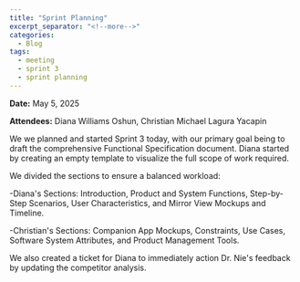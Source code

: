 ```yaml
---
title: "Sprint Planning"
excerpt_separator: "<!--more-->"
categories:
  - Blog
tags:
  - meeting
  - sprint 3
  - sprint planning
---
```


**Date:** May 5, 2025
<!--more-->
**Attendees:** Diana Williams Oshun, Christian Michael Lagura Yacapin
<!--more-->
We we planned and started Sprint 3 today, with our primary goal being to draft the comprehensive Functional Specification document. Diana started by creating an empty template to visualize the full scope of work required.
<!--more-->
We divided the sections to ensure a balanced workload:

-Diana's Sections: Introduction, Product and System Functions, Step-by-Step Scenarios, User Characteristics, and Mirror View Mockups and Timeline.

-Christian's Sections: Companion App Mockups, Constraints, Use Cases, Software System Attributes, and Product Management Tools.

We also created a ticket for Diana to immediately action Dr. Nie's feedback by updating the competitor analysis.

